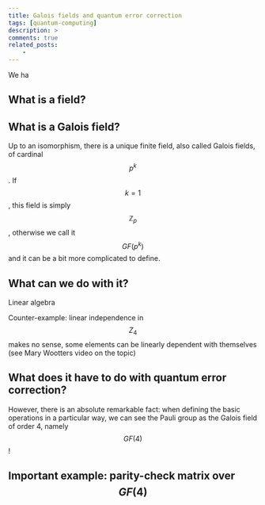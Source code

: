 ```yaml
---
title: Galois fields and quantum error correction
tags: [quantum-computing]
description: >
comments: true
related_posts: 
    - 
---
```


We ha

## What is a field?


## What is a Galois field?

Up to an isomorphism, there is a unique finite field, also called Galois fields, of cardinal $$p^k$$. 
If $$k=1$$, this field is simply $$\mathbb{Z}_p$$, otherwise we call it $$GF(p^k)$$ and it can be a bit more complicated to define.

## What can we do with it?

Linear algebra

Counter-example: linear independence in $$Z_4$$ makes no sense, some elements can be linearly dependent with themselves (see Mary Wootters video on the topic)

## What does it have to do with quantum error correction?

However, there is an absolute remarkable fact: when defining the basic operations in a particular way, we can see the Pauli group as the Galois field of order 4, namely $$GF(4)$$!

## Important example: parity-check matrix over $$GF(4)$$